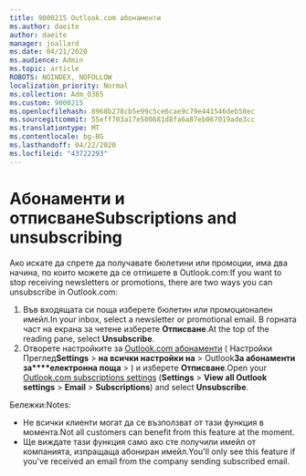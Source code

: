 ```yaml
---
title: 9000215 Outlook.com абонаменти
ms.author: daeite
author: daeite
manager: joallard
ms.date: 04/21/2020
ms.audience: Admin
ms.topic: article
ROBOTS: NOINDEX, NOFOLLOW
localization_priority: Normal
ms.collection: Adm_O365
ms.custom: 9000215
ms.openlocfilehash: 8968b278cb5e99c5ce6cae9c79e441546deb58ec
ms.sourcegitcommit: 55eff703a17e500681d8fa6a87eb067019ade3cc
ms.translationtype: MT
ms.contentlocale: bg-BG
ms.lasthandoff: 04/22/2020
ms.locfileid: "43722293"
---
```

# <a name="subscriptions-and-unsubscribing"></a><span data-ttu-id="5d956-102">Абонаменти и отписване</span><span class="sxs-lookup"><span data-stu-id="5d956-102">Subscriptions and unsubscribing</span></span>

<span data-ttu-id="5d956-103">Ако искате да спрете да получавате бюлетини или промоции, има два начина, по които можете да се отпишете в Outlook.com:</span><span class="sxs-lookup"><span data-stu-id="5d956-103">If you want to stop receiving newsletters or promotions, there are two ways you can unsubscribe in Outlook.com:</span></span>

1. <span data-ttu-id="5d956-104">Във входящата си поща изберете бюлетин или промоционален имейл.</span><span class="sxs-lookup"><span data-stu-id="5d956-104">In your inbox, select a newsletter or promotional email.</span></span> <span data-ttu-id="5d956-105">В горната част на екрана за четене изберете **Отписване**.</span><span class="sxs-lookup"><span data-stu-id="5d956-105">At the top of the reading pane, select **Unsubscribe**.</span></span>
2. <span data-ttu-id="5d956-106">Отворете настройките за [Outlook.com абонаменти](https://outlook.live.com/mail/options/mail/brandsSubscriptions) ( Настройки Преглед**Settings** > **на всички настройки на** > Outlook**За абонаменти за\*\*\*\*електронна поща** > ) и изберете **Отписване**.</span><span class="sxs-lookup"><span data-stu-id="5d956-106">Open your [Outlook.com subscriptions settings](https://outlook.live.com/mail/options/mail/brandsSubscriptions) (**Settings** > **View all Outlook settings** > **Email** > **Subscriptions**) and select **Unsubscribe**.</span></span>

<span data-ttu-id="5d956-107">Бележки:</span><span class="sxs-lookup"><span data-stu-id="5d956-107">Notes:</span></span>

- <span data-ttu-id="5d956-108">Не всички клиенти могат да се възползват от тази функция в момента.</span><span class="sxs-lookup"><span data-stu-id="5d956-108">Not all customers can benefit from this feature at the moment.</span></span>
- <span data-ttu-id="5d956-109">Ще виждате тази функция само ако сте получили имейл от компанията, изпращаща абониран имейл.</span><span class="sxs-lookup"><span data-stu-id="5d956-109">You'll only see this feature if you've received an email from the company sending subscribed email.</span></span>